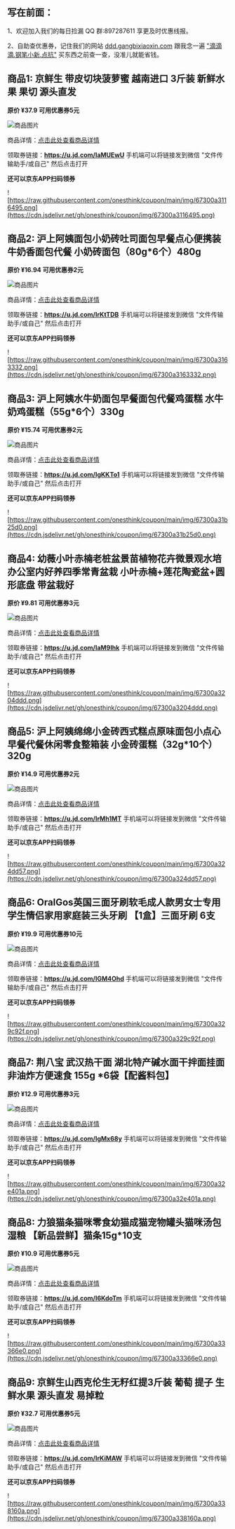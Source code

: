 ## 写在前面：

1、欢迎加入我们的每日捡漏 QQ 群:897287611 享更及时优惠线报。

2、自助查优惠券，记住我们的网站 [ddd.gangbixiaoxin.com](https://ddd.gangbixiaoxin.com) 跟我念一遍 ["滴滴滴.钢笔小新.点抗"](https://ddd.gangbixiaoxin.com) 买东西之前查一查，没准儿就能省钱。

## 商品1: 京鲜生 带皮切块菠萝蜜 越南进口 3斤装 新鲜水果 果切 源头直发

**原价 ¥37.9 可用优惠券5元**

![商品图片](http://img14.360buyimg.com/n1/jfs/t1/240115/32/16231/134261/66b30952F8886a3a0/9ba4781e1e8fc19f.jpg)

商品详情：[点击此处查看商品详情](https://union-click.jd.com/jdc?e=1003156031&amp;p=JF8BAZ8JK1olXDYCVV9dCk8TAGsJHl4lGVlaCgFtUQ5SQi0DBUVOBVlUAwoCFxBCHD1WR0VNGFJeSwcYVBYZQTVMFz4XDQVbJywWSQN0YGsOZzJQH3BmXVwjQCUVAw8PGRNsD05RAAIHDjRrQS8fW1dhJHZnIz02Szxuewl_aCxVJXNmNjwEcEl0YWZheQF1GWZ3LDw_QQ1cdycBeD9mOQRhHFcNahFoQAxxez9uPmVcI1wHaz90aC5_byxICH9DFzgoSTVgSj1NYyJhP3JLJxoqCj91dzZBTGtCA1ZFB1wDbCkWSxEJUxJ0AWNWLQU9BEcnAl8LGlsSVAAFUldYOHsXA19edVsUXAcHU1deD04nAl8IHVkVXgcCUFlUDk4VM28AHGvC8L7X3u-IgPLDneffovzA1LrWytZtOHsUM28JGlkVWQEDVl5tOEsUM2w4RTUUDgAAVQ0KCiVLAT9OWhhPCWgCXVhVDk4VBGs4GVoUXwQyZG44ChsUWhx6UBpdPmUGUiI0TQlhZ2YKZRN7XwZiU1wVcRlfUDtUQV1qIURCZF5t)

领取券链接：**https://u.jd.com/IaMUEwU** 手机端可以将链接发到微信 "文件传输助手/或自己" 然后点击打开

**还可以京东APP扫码领券**

![https://raw.githubusercontent.com/onesthink/coupon/main/img/67300a3116495.png](https://cdn.jsdelivr.net/gh/onesthink/coupon/img/67300a3116495.png)

## 商品2: 沪上阿姨面包小奶砖吐司面包早餐点心便携装牛奶香面包代餐 小奶砖面包（80g*6个）480g

**原价 ¥16.94 可用优惠券2元**

![商品图片](http://img14.360buyimg.com/n1/jfs/t1/189330/14/51638/92706/672f9c65Fd5a9be75/091233e7a33e4243.jpg)

商品详情：[点击此处查看商品详情](https://union-click.jd.com/jdc?e=1003156031&amp;p=JF8BAa4JK1olXwIGV1xUAUMSB18IGlodWwcCXFlYAE0fA19MRANLAjZbERscSkAJHTRQRA1CCVkdDwtCWhVLHTdNTwcKBENeCVAfUg8bdgtWYh1WBFMKUBccdBVHdTVhHhoVL35XOlwud0pzdwoOEl1RK35qAywcQVxXDxtxaz5sPn1GICcHbz9kSi5-Yi9NOWUDEioVVTh1Aj1OeD5lDmFbIBc9ekp1YSZgWyxnB2ZgHTYbfBROcxhRTgxhJFRhIC0mSz1uZwxzfSdrCllQMDsqAUljZhdQbDhyAnFrKA0qayBUdwt8D1lgbWUBVxUHeixwZg1YG1txCXJCUzgaex0bD18JK1gUXQELUllbAU4nM28IKxp7XQICV19VAEknAl8IHVkVXgcCUFhcCUsSM28AHGvC8L7X3u-IgPLDneffovzA1LrWytZtOHsUM28JGlkVWQEDVl5tOEsUM2w4RTUUDg8EAw4NXyVLAT9OWhlOCGgCV1tdDkkRAG04GVoUXwQyZG4obBVuRSxRTlMRFEd-Cg4rUiISQm96Yw57X3V9VTopbU0eBSt-YzNCL0dLZF5t)

领取券链接：**https://u.jd.com/IrKtTDB** 手机端可以将链接发到微信 "文件传输助手/或自己" 然后点击打开

**还可以京东APP扫码领券**

![https://raw.githubusercontent.com/onesthink/coupon/main/img/67300a3163332.png](https://cdn.jsdelivr.net/gh/onesthink/coupon/img/67300a3163332.png)

## 商品3: 沪上阿姨水牛奶面包早餐面包代餐鸡蛋糕 水牛奶鸡蛋糕（55g*6个）330g

**原价 ¥15.74 可用优惠券2元**

![商品图片](http://img14.360buyimg.com/n1/jfs/t1/134719/40/52282/83242/672f9c67F35029d7d/014358bd6b18998b.jpg)

商品详情：[点击此处查看商品详情](https://union-click.jd.com/jdc?e=1003156031&amp;p=JF8BAa4JK1olXwIGVVlaDU0XA18IGlodWwcBXVhUD00UCl9MRANLAjZbERscSkAJHTRQRA1CCVkdDwtCWhVLHTdNTwcKBENeCVAfUg8bSDlfYAFyX1xgVhgBXD1tRGppRiB3Kk1EOlwCVA9BcRBOUjgdHG0LETklalxXDxtxaz5sPn1GIFwLbDJkfC58GQ1NOWUDEioVVTh1Aj1OeD5lDmFbIBc9ekp1YSZgWyxnB2ZgHTYbfBROcxhRTgxhJFRhIC0mSz1uZwxzfSdrCllQMDsqAUljZhdQbDhyAnFrKA0qayBUdwt8D1lgbVVJVFcACjZBYxcPHiJAIwRUFlYjTTsbD18JK1gUXQELUllbAU4nM28IKxp7XQICV19VAEknAl8IHVkVXgcCUFhdC0IQM28AHGvC8L7X3u-IgPLDneffovzA1LrWytZtOHsUM28JGlkVWQEDVl5tOEsUM2w4RTUUDgEHXV5eDCVLAT9OWh5OXGgCXVdfD08WB2s4GVoUXwQyZG4WXhxsWQgKQTkXG1pWIiQaDSpKeA1_UB17X1leEAgvdw1eYGdJcFJQOn5gZF5t)

领取券链接：**https://u.jd.com/IgKKTo1** 手机端可以将链接发到微信 "文件传输助手/或自己" 然后点击打开

**还可以京东APP扫码领券**

![https://raw.githubusercontent.com/onesthink/coupon/main/img/67300a31b25d0.png](https://cdn.jsdelivr.net/gh/onesthink/coupon/img/67300a31b25d0.png)

## 商品4: 幼薇小叶赤楠老桩盆景苗植物花卉微景观水培办公室内好养四季常青盆栽 小叶赤楠+莲花陶瓷盆+圆形底盘 带盆栽好

**原价 ¥9.81 可用优惠券3元**

![商品图片](http://img14.360buyimg.com/n1/jfs/t1/130391/13/30480/97244/641f3413F3be52670/12868dbe9a8f0c5d.jpg)

商品详情：[点击此处查看商品详情](https://union-click.jd.com/jdc?e=1003156031&amp;p=JF8BAa0JK1olXwQBVV9aAU4fC18IGloSVQcDXFteAUkQB19MRANLAjZbERscSkAJHTRQRA1CCVkdDwtCWhVLHTdNTwcKBENeCVAfUg8bAQxuGRt0O0B8MDYoUwJuUC9Acj5uW2B7OlwPTyp0dwRMTDtXJwN4Uh4cCVxXDxtxaz5hBE9GIDcHYTxOAyp_GT9NOWViEikvVTh1SgtOexBlNGFbJBc9QEtlYSZ8Wy9nAHFgHToba0lkdRhBcAxhJFRgLT06TDx-WQtzfSdrCl1cMCo5Vg9yXDlQbDh2AXEAPDkqQShXdRt8D1lgbUNCETgoDh1JYQ9QWRsPFGZDBB0bbysbD18JK1gUXQELUllbAU4nM28IKxp7XQUGXFheC08nAl8IHVkVXgcCUFhfDU8QM28AHGvC8L7X3u-IgPLDneffovzA1LrWytZtOHsUM28JGlkVWQEDVl5tOEsUM2w4RTUUDgAAVQ0KDyVLAT9OWhwTDmgLXF9eDUgQBl8KGloXXzYyZFw-bklXYglOZT99KF1LLQ0dQCJyeGluYjUXD0FjNyo2TBx3QRUNYV1VHAcyVG4)

领取券链接：**https://u.jd.com/IaM9lhk** 手机端可以将链接发到微信 "文件传输助手/或自己" 然后点击打开

**还可以京东APP扫码领券**

![https://raw.githubusercontent.com/onesthink/coupon/main/img/67300a3204ddd.png](https://cdn.jsdelivr.net/gh/onesthink/coupon/img/67300a3204ddd.png)

## 商品5: 沪上阿姨绵绵小金砖西式糕点原味面包小点心早餐代餐休闲零食整箱装 小金砖蛋糕（32g*10个）320g

**原价 ¥14.9 可用优惠券2元**

![商品图片](http://img14.360buyimg.com/n1/jfs/t1/236388/12/26886/81838/672f9c66F1176393c/88ef08fdc804b1ec.jpg)

商品详情：[点击此处查看商品详情](https://union-click.jd.com/jdc?e=1003156031&amp;p=JF8BAa4JK1olXwIGVFpbCkwWB18IGlsUWQUCXVpVDEsUC19MRANLAjZbERscSkAJHTRQRA1CCVkdDwtCWhVLHTdNTwcKBENeCVAfUg8bejJffA9oLVVWH1g7CTJ-Rjh_ej9xKUVCOlw0egNKYztSZxwSCFYCNzhbYFxXDxtxazliLnVAICcLbjJ0cCh8GQFNOWUDEioVVTh1Aj1OeD5lDmFbIBc9ekp1YSZgWyxnB2ZgHTYbfBROcxhRTgxhJFRhIC0mSz1uZwxzfSdrCllQMDsqAUljZhdQbDhyAnFrKA0qayBUdwt8D1lgbQZBSiE4dU9xYQdUXgF-CEIBTgoCfh0bD18JK1gUXQELUllbAU4nM28IKxp7XQICV19VAEknAl8IHVkVXgcCUFhYDEMRM28AHGvC8L7X3u-IgPLDneffovzA1LrWytZtOHsUM28JGlkVWQEDVl5tOEsUM2w4RTUUDgEHXV5dCiVLAT9OWh0XWGgCXVdYAEsfC2c4GVoUXwQyZG4kVRxwVxJ4SA9eW2ADLTcYXzx2Zwt8WBt7X29wHAM9XBFrRGhdS1t2OwBqZF5t)

领取券链接：**https://u.jd.com/IrMh1MT** 手机端可以将链接发到微信 "文件传输助手/或自己" 然后点击打开

**还可以京东APP扫码领券**

![https://raw.githubusercontent.com/onesthink/coupon/main/img/67300a324dd57.png](https://cdn.jsdelivr.net/gh/onesthink/coupon/img/67300a324dd57.png)

## 商品6: OralGos英国三面牙刷软毛成人款男女士专用学生情侣家用家庭装三头牙刷 【1盒】三面牙刷 6支

**原价 ¥19.9 可用优惠券10元**

![商品图片](http://img14.360buyimg.com/n1/jfs/t1/85486/21/45696/147526/66d58826F7dd76ab9/3ce5f571672e9d9a.jpg)

商品详情：[点击此处查看商品详情](https://union-click.jd.com/jdc?e=1003156031&amp;p=JF8BAdwJK1olXwIGVFtaAEwXAV8IGlsVWQcEXVlZAUgfBF9MRANLAjZbERscSkAJHTRQRA1CCVkdDwtCWhVLHTdNTwcKBENeCVAfUg8bBQ4IT1h3K38ELSMHTDB0XW0BXwdnIFpgOlwaWy52XQsPQy9TXQZcJAkJTFxXDxtxazliPnVGIwELbz90Ay1-YjNNOWViEikvUhh1Sg9ObD5lP2FbIBcraktuYSZOWyxdB1ZgHV8bfxN8ehhraAxhJFRrIxcqSTx-Yz9zfCcTOE5hIjkCViNFZRNheAFmHXJdKA0pQTsedA1gciJxNlh0PSIOfC9nChhQZwtsPnlBIzcpbShPYCh8YitwKk9XEykCfC5sY3sKbk8XKDYALVwuazYQZA9PUxNsCAF4EF0fCitnD2M4GmsWXAYFXVhaDkISM18IG2tUMwYAXFhcAEIfM244G10XXQUDVFteAU8RB18IE1wliqu6gdTs3cOu1_GAzOKyiI--gMDVOHsnAF8IGloXXQIFVVxdOHsXAF8LKwV7XFUKVF1VDkl5X21YXQdWCV9sVF1YCEIRBGwPK1kUXAQAZG5tDioXV2xqbSITJHtYECU-VkkeRzN6Zgd3MwRFBzs8Vi8QWxtOG1tLLVFWEG5dOA)

领取券链接：**https://u.jd.com/IGM4Ohd** 手机端可以将链接发到微信 "文件传输助手/或自己" 然后点击打开

**还可以京东APP扫码领券**

![https://raw.githubusercontent.com/onesthink/coupon/main/img/67300a329c92f.png](https://cdn.jsdelivr.net/gh/onesthink/coupon/img/67300a329c92f.png)

## 商品7: 荆八宝 武汉热干面 湖北特产碱水面干拌面挂面 非油炸方便速食 155g *6袋【配酱料包】

**原价 ¥12.9 可用优惠券3元**

![商品图片](http://img14.360buyimg.com/n1/jfs/t1/158702/7/40139/241734/65606663Fc037e409/d158f5c72123da82.jpg)

商品详情：[点击此处查看商品详情](https://union-click.jd.com/jdc?e=1003156031&amp;p=JF8BAa4JK1olXwIGVl5eC0kRAl8IGlodXgcKU1ZfCkIQBF9MRANLAjZbERscSkAJHTRQRA1CCVkdDwtCWhVLHTdNTwcKBENeCVAfUg8bRyQMG1wVHQNGNSpabTxXBg1YZhJSCgFaOlwKXj1cRC9OTR0XNW1FHQsqf1xXDxtxaz5sPlNGIic1WDxeaDN_GTNNOWViEikvVTh1SgtOexBlNGFbJBc9QEtlYSZ8Wy9nAHFgHToba0lkdRhBcAxhJFRgLT06TDx-WQtzfSdrCl1cMCo5Vg9yXDlQbDh2AXEAPDkqQShXdRt8D1lgbV4AHwQFfixqZg12UgJxNBgLPR09czsbD18JK1gUXQELUllbAU4nM28IKxp7XQUEUllYC00nAl8IHVkVXgcCUFdcDE8RM28AHGvC8L7X3u-IgPLDneffovzA1LrWytZtOHsUM28JGlkVWQEDVl5tOEsUM2w4RTUUDg4CVVwIACVLAT9OW1pLD2gCV1tdAEoTC2Y4GVoUXwQyZG4ZQ08XBG9IHh90KQFnIx5YahtqSihfHAN7X1FUIhUaSA1BRW1gcBxcCHF1ZF5t)

领取券链接：**https://u.jd.com/IgMx68y** 手机端可以将链接发到微信 "文件传输助手/或自己" 然后点击打开

**还可以京东APP扫码领券**

![https://raw.githubusercontent.com/onesthink/coupon/main/img/67300a32e401a.png](https://cdn.jsdelivr.net/gh/onesthink/coupon/img/67300a32e401a.png)

## 商品8: 力狼猫条猫咪零食幼猫成猫宠物罐头猫咪汤包湿粮 【新品尝鲜】猫条15g*10支

**原价 ¥10.9 可用优惠券5元**

![商品图片](http://img14.360buyimg.com/n1/jfs/t1/105787/35/45942/215815/66d80e0fF9cfd1fac/27815350541b9203.jpg)

商品详情：[点击此处查看商品详情](https://union-click.jd.com/jdc?e=1003156031&amp;p=JF8BAdIJK1olXwIGV1xUAUITCl8IGlsVXgcAV1peCkseB19MRANLAjZbERscSkAJHTRQRA1CCVkdDwtCWhVLHTdNTwcKBENeCVAfUg8bcwRtcDpqAHRQKS00aDxrXTRbQR5OHXVdOlw7fA18eg0BEysRBFtUVzo4VVxXDxtxazliPlNGIAElbjxOaCh-cj9NOWVqEikvUhh1SgtOey5lO2FbJBcqektkYW58Wy9NAH9gVTYbazlzZxhSTgxhJFRrIAcuVD9-fwpzfCcTOE5hIjkCViNFZRNobwJAA3BrAj0pax5UdAZacixcPkd0LT0rfwJeQQxhcz11KXVBIjctWDxfYDN_RAlxKXVlEyg0XhMnWG5cUgZFB0dgUTw8d0tMXxpOcgJyLQoOZF9tC0oXBGYOHF0cWDYyVF5tSSUQB2wLE1IlXDYCUlxdC0oXB2YLGFgXbQYKU26KpfPCid7dk-LBw47V7fmIgffDnec4K2sWbQYDVVxdDEwWAW84K1sWbQUyCjBcW00VAjxcTzVJX1ZEFF4VViUXCmkAHFwTWwEyVl9cCkknM194cD5-PHlfJgwgeyJ3dBNWQAhPGF1CJwEzCi1jRQRxeVIdLQJbCQhebC5KM284)

领取券链接：**https://u.jd.com/I6KdoTm** 手机端可以将链接发到微信 "文件传输助手/或自己" 然后点击打开

**还可以京东APP扫码领券**

![https://raw.githubusercontent.com/onesthink/coupon/main/img/67300a33366e0.png](https://cdn.jsdelivr.net/gh/onesthink/coupon/img/67300a33366e0.png)

## 商品9: 京鲜生山西克伦生无籽红提3斤装 葡萄 提子 生鲜水果 源头直发 易掉粒

**原价 ¥32.7 可用优惠券5元**

![商品图片](http://img14.360buyimg.com/n1/jfs/t1/94277/11/49537/107405/66ed1368F51bc9f67/a85d53b41df31dc2.jpg)

商品详情：[点击此处查看商品详情](https://union-click.jd.com/jdc?e=1003156031&amp;p=JF8BAZ8JK1olXDYCVV9dC0oVC2wLH1MlGVlaCgFtUQ5SQi0DBUVOBVlUAwoCFxBCHD1WR0VNGFJeSwcYVBYZQTVMFyhqHm1dJD4VXjNLVC5VW1lHJ0MAVgMeViUVdhhYZDwSOlZ6Dj0-VBVuZSsfW1dhJHZnIz0ITD9IWQx_QihKJXNmNjwEcEl0YWZheQF1GWZ3LDw_QQ1cdycBeD9mOQRhHFcNahFoQAxxez9uPmVcI1wHaz90aC5_byxICH9DFzgoSTVgSj1NYyJhP3JLJxoqCj91dzZBTGtzFF5LEg4uTS5DdQ5-RzlNPHN9MActBEcnAl8LGlsSVAAFUldYOHsXA19edVsUXAcHU1deD04nAl8IHVkVXgcCUFdfAUoVM28AHGvC8L7X3u-IgPLDneffovzA1LrWytZtOHsUM28JGlkVWQEDVl5tOEsUM2w4RTUUDg8FAFwKWCVLAT9OW1kSAmgCUl1cCEwTB2k4GVoUXwQyZG4udwh8XB9oUw1tAVFDCR5fWjFSAW1VWAV7X3N1BCE6DyxHezVreAdLJGBGZF5t)

领取券链接：**https://u.jd.com/IrKiMAW** 手机端可以将链接发到微信 "文件传输助手/或自己" 然后点击打开

**还可以京东APP扫码领券**

![https://raw.githubusercontent.com/onesthink/coupon/main/img/67300a338160a.png](https://cdn.jsdelivr.net/gh/onesthink/coupon/img/67300a338160a.png)

